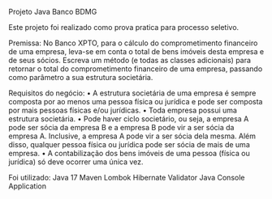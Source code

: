 Projeto Java Banco BDMG

Este projeto foi realizado como prova pratica para processo seletivo.

Premissa:
No Banco XPTO, para o cálculo do comprometimento financeiro de uma empresa, leva-se em conta o total de bens imóveis desta empresa e de seus sócios. Escreva um método (e todas as classes adicionais) para retornar o total do comprometimento financeiro de uma empresa, passando como parâmetro a sua estrutura societária.

Requisitos do negócio:
• A estrutura societária de uma empresa é sempre composta por ao menos uma pessoa física ou jurídica e pode ser composta por mais pessoas físicas e/ou jurídicas.
• Toda empresa possui uma estrutura societária.
• Pode haver ciclo societário, ou seja, a empresa A pode ser sócia da empresa B e a empresa B pode vir a ser sócia da empresa A. Inclusive, a empresa A pode vir a ser sócia dela mesma. Além disso, qualquer pessoa física ou jurídica pode ser sócia de mais de uma empresa.
• A contabilização dos bens imóveis de uma pessoa (física ou jurídica) só deve ocorrer uma única vez.

Foi utilizado:
Java 17
Maven
Lombok
Hibernate Validator
Java Console Application

